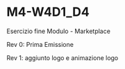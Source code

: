 # M4-W4D1_D4
 Esercizio fine Modulo - Marketplace

Rev 0: Prima Emissione

Rev 1: aggiunto logo e animazione logo